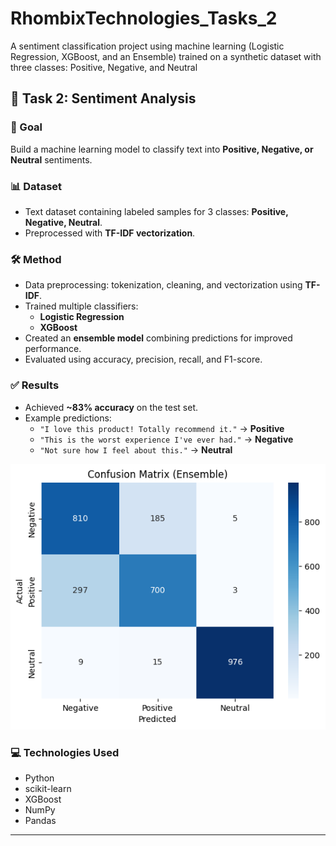 # RhombixTechnologies_Tasks_2
A sentiment classification project using machine learning (Logistic Regression, XGBoost, and an Ensemble) trained on a synthetic dataset with three classes: Positive, Negative, and Neutral
## 📌 Task 2: Sentiment Analysis

### 🎯 Goal  
Build a machine learning model to classify text into **Positive, Negative, or Neutral** sentiments.

### 📊 Dataset  
- Text dataset containing labeled samples for 3 classes: **Positive, Negative, Neutral**.  
- Preprocessed with **TF-IDF vectorization**.

### 🛠 Method  
- Data preprocessing: tokenization, cleaning, and vectorization using **TF-IDF**.  
- Trained multiple classifiers:  
  - **Logistic Regression**  
  - **XGBoost**  
- Created an **ensemble model** combining predictions for improved performance.  
- Evaluated using accuracy, precision, recall, and F1-score.

### ✅ Results  
- Achieved **~83% accuracy** on the test set.  
- Example predictions:  
  - `"I love this product! Totally recommend it."` → **Positive**  
  - `"This is the worst experience I've ever had."` → **Negative**  
  - `"Not sure how I feel about this."` → **Neutral**
 
    
![Twitter Sentiment Result](twitter_sentiment_result.png)

### 💻 Technologies Used  
- Python  
- scikit-learn  
- XGBoost  
- NumPy  
- Pandas  

---
